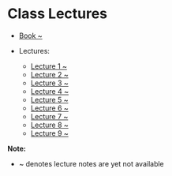 # Class Lectures

- [Book ~][BookLink]  
- Lectures:  

    - [Lecture 1 ~][L1]
    - [Lecture 2 ~][L2]
    - [Lecture 3 ~][L3]
    - [Lecture 4 ~][L4]
    - [Lecture 5 ~][L5]
    - [Lecture 6 ~][L6]
    - [Lecture 7 ~][L7]
    - [Lecture 8 ~][L8]
    - [Lecture 9 ~][L9]

**Note:**  
- ~ denotes lecture notes are yet not available

[BookLink]: https://docs.google.com/viewer?url=https://raw.githubusercontent.com/RaviRahar/Notes/master/Sem6/ComputerGraphics/

[L1]:https://docs.google.com/viewer?url=https://raw.githubusercontent.com/RaviRahar/Notes/master/Sem6/ComputerGraphics/L1.pdf
[L2]:https://docs.google.com/viewer?url=https://raw.githubusercontent.com/RaviRahar/Notes/master/Sem6/ComputerGraphics/L2.pdf
[L3]:https://docs.google.com/viewer?url=https://raw.githubusercontent.com/RaviRahar/Notes/master/Sem6/ComputerGraphics/L3.pdf
[L4]:https://docs.google.com/viewer?url=https://raw.githubusercontent.com/RaviRahar/Notes/master/Sem6/ComputerGraphics/L4.pdf
[L5]:https://docs.google.com/viewer?url=https://raw.githubusercontent.com/RaviRahar/Notes/master/Sem6/ComputerGraphics/L5.pdf
[L6]:https://docs.google.com/viewer?url=https://raw.githubusercontent.com/RaviRahar/Notes/master/Sem6/ComputerGraphics/L6.pdf
[L7]:https://docs.google.com/viewer?url=https://raw.githubusercontent.com/RaviRahar/Notes/master/Sem6/ComputerGraphics/L7.pdf
[L8]:https://docs.google.com/viewer?url=https://raw.githubusercontent.com/RaviRahar/Notes/master/Sem6/ComputerGraphics/L8.pdf
[L9]:https://docs.google.com/viewer?url=https://raw.githubusercontent.com/RaviRahar/Notes/master/Sem6/ComputerGraphics/L9.pdf
